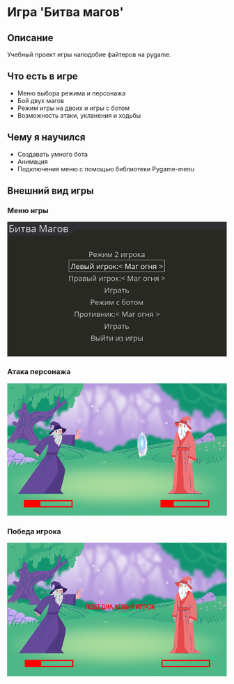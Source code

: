 # Игра 'Битва магов'
## Описание
Учебный проект игры наподобие файтеров на pygame.
## Что есть в игре
- Меню выбора режима и персонажа
- Бой двух магов
- Режим игры на двоих и игры с ботом
- Возможность атаки, укланения и ходьбы
## Чему я научился
- Создавать умного бота
- Анимация
- Подключения меню с помощью библиотеки Pygame-menu
## Внешний вид игры
### Меню игры
![Меню](screenshots/Меню%20игры.png)
### Атака персонажа
![Атака персонажа](screenshots/Атака%20персонажа.png)
### Победа игрока
![Победа игрока](screenshots/Победа%20игрока.png)
